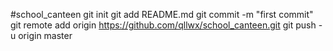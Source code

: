 #school_canteen
git init
git add README.md 
git commit -m "first commit" 
git remote add origin https://github.com/qllwx/school_canteen.git 
git push -u origin master